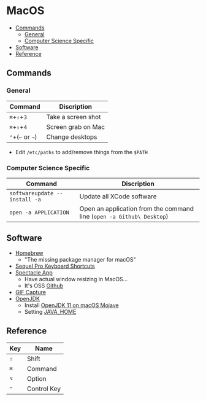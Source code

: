 # MacOS

<!-- TOC depthFrom:2 -->

- [Commands](#commands)
    - [General](#general)
    - [Computer Science Specific](#computer-science-specific)
- [Software](#software)
- [Reference](#reference)

<!-- /TOC -->

## Commands

### General

Command | Discription
--- | ---
`⌘`+`⇧`+`3` | Take a screen shot
`⌘`+`⇧`+`4` | Screen grab on Mac
`⌃`+(`←` or `→`) | Change desktops

- Edit `/etc/paths` to add/remove things from the `$PATH`

### Computer Science Specific

Command | Discription
--- | ---
`softwareupdate --install -a` | Update all XCode software
`open -a APPLICATION`       | Open an application from the command line (`open -a Github\ Desktop`)

## Software

- [Homebrew](https://brew.sh/)
    - "The missing package manager for macOS"
- [Sequel Pro Keyboard Shortcuts](https://sequelpro.com/docs/get-started/keyboard-shortcuts)
- [Spectacle App](https://www.spectacleapp.com/)
    - Have actual window resizing in MacOS...
    - It's OSS [Github](https://github.com/eczarny/spectacle)
- [GIF Capture](https://www.cockos.com/licecap/)
- [OpenJDK](https://jdk.java.net/11/)
    - Install [OpenJDK 11 on macOS Mojave](https://solarianprogrammer.com/2018/09/28/installing-openjdk-macos/)
    - Setting [JAVA_HOME](http://www.mkyong.com/java/how-to-set-java_home-environment-variable-on-mac-os-x/)

## Reference

Key | Name
--- | ---
`⇧` | Shift
`⌘` | Command
`⌥` | Option
`⌃` | Control Key
